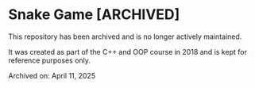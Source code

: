 # Snake Game [ARCHIVED]

This repository has been archived and is no longer actively maintained.

It was created as part of the C++ and OOP course in 2018 and is kept for reference purposes only.

Archived on: April 11, 2025
